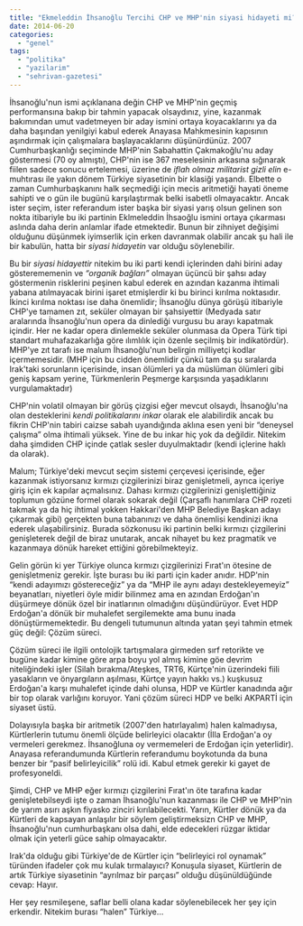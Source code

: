 ```yaml
---
title: "Ekmeleddin İhsanoğlu Tercihi CHP ve MHP'nin siyasi hidayeti mi?"
date: 2014-06-20
categories: 
  - "genel"
tags: 
  - "politika"
  - "yazilarim"
  - "sehrivan-gazetesi"
---
```


İhsanoğlu'nun ismi açıklanana değin CHP ve MHP'nin geçmiş performansına bakıp bir tahmin yapacak olsaydınız, yine, kazanmak bakımından umut vadetmeyen bir aday ismini ortaya koyacaklarını ya da daha başından yenilgiyi kabul ederek Anayasa Mahkmesinin kapısının aşındırmak için çalışmalara başlayacaklarını düşünürdünüz. 2007 Cumhurbaşkanlığı seçiminde MHP'nin Sabahattin Çakmakoğlu'nu aday göstermesi (70 oy almıştı), CHP'nin ise 367 meselesinin arkasına sığınarak fiilen sadece sonucu ertelemesi, üzerine de _iflah olmaz militarist gizli elin_ e-muhtırası ile yakın dönem Türkiye siyasetinin bir klasiği yaşandı. Elbette o zaman Cumhurbaşkanını halk seçmediği için mecis aritmetiği hayati öneme sahipti ve o gün ile bugünü karşılaştırmak belki isabetli olmayacaktır. Ancak ister seçim, ister referandum ister başka bir siyasi yarış olsun gelinen son nokta itibariyle bu iki partinin Eklmeleddin İhsaoğlu ismini ortaya çıkarması aslında daha derin anlamlar ifade etmektedir. Bunun bir zihniyet değişimi olduğunu düşünmek iyimserlik için erken davranmak olabilir ancak şu hali ile bir kabulün, hatta bir _siyasi hidayetin_ var olduğu söylenebilir.

  

Bu bir _siyasi hidayettir_ nitekim bu iki parti kendi içlerinden dahi birini aday gösterememenin ve _“organik bağları”_ olmayan üçüncü bir şahsı aday göstermenin risklerini peşinen kabul ederek en azından kazanma ihtimali yabana atılmayacak birini işaret etmişlerdir ki bu birinci kırılma noktasıdır. İkinci kırılma noktası ise daha önemlidir; İhsanoğlu dünya görüşü itibariyle CHP'ye tamamen zıt, seküler olmayan bir şahsiyettir (Medyada satır aralarında İhsanoğlu'nun opera da dinlediği vurgusu bu arayı kapatmak içindir. Her ne kadar opera dinlemekle seküler olunmasa da Opera Türk tipi standart muhafazakarlığa göre ılımlılık için özenle seçilmiş bir indikatördür). MHP'ye zıt tarafı ise malum İhsanoğlu'nun belirgin milliyetçi kodlar içermemesidir. (MHP için bu cidden önemlidir çünkü tam da şu sıralarda Irak'taki sorunların içerisinde, insan ölümleri ya da müslüman ölümleri gibi geniş kapsam yerine, Türkmenlerin Peşmerge karşısında yaşadıklarını vurgulamaktadır)

  

CHP'nin volatil olmayan bir görüş çizgisi eğer mevcut olsaydı, İhsanoğlu'na olan desteklerini _kendi politikalarını inkar_ olarak ele alabilirdik ancak bu fikrin CHP'nin tabiri caizse sabah uyandığında aklına esen yeni bir “deneysel çalışma” olma ihtimali yüksek. Yine de bu inkar hiç yok da değildir. Nitekim daha şimdiden CHP içinde çatlak sesler duyulmaktadır (kendi içlerine haklı da olarak).

  

Malum; Türkiye'deki mevcut seçim sistemi çerçevesi içerisinde, eğer kazanmak istiyorsanız kırmızı çizgilerinizi biraz genişletmeli, ayrıca içeriye giriş için ek kapılar açmalısınız. Dahası kırmızı çizgilerinizi genişlettiğiniz toplumun gözüne formel olarak sokarak değil (Çarşaflı hanımlara CHP rozeti takmak ya da hiç ihtimal yokken Hakkari'den MHP Belediye Başkan adayı çıkarmak gibi) gerçekten buna tabanınızı ve daha önemlisi kendinizi ikna ederek ulaşabilirsiniz. Burada sözkonusu iki partinin belki kırmızı çizgilerini genişleterek değil de biraz unutarak, ancak nihayet bu kez pragmatik ve kazanmaya dönük hareket ettiğini görebilmekteyiz.

  

Gelin görün ki yer Türkiye olunca kırmızı çizgilerinizi Fırat'ın ötesine de genişletmeniz gerekir. İşte burası bu iki parti için kader anıdır. HDP'nin “kendi adayımızı göstereceğiz” ya da “MHP ile aynı adayı destekleyemeyiz” beyanatları, niyetleri öyle midir bilinmez ama en azından Erdoğan'ın düşürmeye dönük özel bir inatlarının olmadığını düşündürüyor. Evet HDP Erdoğan'a dönük bir muhalefet sergilemekte ama bunu inada dönüştürmemektedir. Bu dengeli tutumunun altında yatan şeyi tahmin etmek güç değil: Çözüm süreci.

Çözüm süreci ile ilgili ontolojik tartışmalara girmeden sırf retorikte ve bugüne kadar kimine göre arpa boyu yol almış kimine göe devrim niteliğindeki işler (Silah bırakma/Ateşkes, TRT6, Kürtçe'nin üzerindeki fiili yasakların ve önyargıların aşılması, Kürtçe yayın hakkı vs.) kuşkusuz Erdoğan'a karşı muhalefet içinde dahi olunsa, HDP ve Kürtler kanadında ağır bir top olarak varlığını koruyor. Yani çözüm süreci HDP ve belki AKPARTİ için siyaset üstü.

  

Dolayısıyla başka bir aritmetik (2007'den hatırlayalım) halen kalmadıysa, Kürtlerlerin tutumu önemli ölçüde belirleyici olacaktır (İlla Erdoğan'a oy vermeleri gerekmez. İhsanoğluna oy vermemeleri de Erdoğan için yeterlidir). Anayasa referandumunda Kürtlerin referandumu boykotunda da buna benzer bir “pasif belirleyicilik” rolü idi. Kabul etmek gerekir ki gayet de profesyoneldi.

  

Şimdi, CHP ve MHP eğer kırmızı çizgilerini Fırat'ın öte tarafına kadar genişletebilseydi işte o zaman İhsanoğlu'nun kazanması ile CHP ve MHP'nin de yarım asırı aşkın fiyasko zinciri kırılabilecekti. Yarın, Kürtler dönük ya da Kürtleri de kapsayan anlaşılır bir söylem geliştirmeksizn CHP ve MHP, İhsanoğlu'nun cumhurbaşkanı olsa dahi, elde edecekleri rüzgar iktidar olmak için yeterli güce sahip olmayacaktır.

  

Irak'da olduğu gibi Türkiye'de de Kürtler için “belirleyici rol oynamak” türünden ifadeler çok mu kulak tırmalayıcı? Konuşula siyaset, Kürtlerin de artık Türkiye siyasetinin “ayrılmaz bir parçası” olduğu düşünüldüğünde cevap: Hayır.

  

Her şey resmileşene, saflar belli olana kadar söylenebilecek her şey için erkendir. Nitekim burası “halen” Türkiye…
